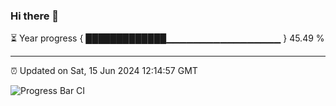 ### Hi there 👋

⏳ Year progress { █████████████▁▁▁▁▁▁▁▁▁▁▁▁▁▁▁▁▁ } 45.49 %

---

⏰ Updated on Sat, 15 Jun 2024 12:14:57 GMT

![Progress Bar CI](https://github.com/Shyam-Makwana/GitHub-Actions-Demo/workflows/Progress%20Bar%20CI/badge.svg)

